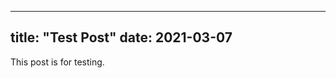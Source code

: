 ------------------------
title: "Test Post"
date: 2021-03-07
------------------------
This post is for testing.
